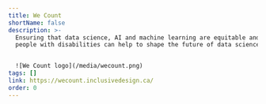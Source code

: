 ```yaml
---
title: We Count
shortName: false
description: >-
  Ensuring that data science, AI and machine learning are equitable and that
  people with disabilities can help to shape the future of data science.


  ![We Count logo](/media/wecount.png)
tags: []
link: https://wecount.inclusivedesign.ca/
order: 0
---
```

